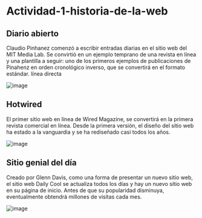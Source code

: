 # Actividad-1-historia-de-la-web
## Diario abierto 

Claudio Pinhanez comenzó a escribir entradas diarias en el sitio web del MIT Media Lab. Se convirtió en un ejemplo temprano de una revista en línea y una plantilla a seguir: uno de los primeros ejemplos de publicaciones de Pinahenz en orden cronológico inverso, que se convertirá en el formato estándar.
línea directa

![image](https://user-images.githubusercontent.com/90915761/134919834-879715d8-3e6b-4321-be2e-13edbcee90b3.png)


## Hotwired

El primer sitio web en línea de Wired Magazine, se convertirá en la primera revista comercial en línea. Desde la primera versión, el diseño del sitio web ha estado a la vanguardia y se ha rediseñado casi todos los años.

![image](https://user-images.githubusercontent.com/90915761/134918835-e537a48f-1a18-46cc-9fbf-a604edf874bd.png)


## Sitio genial del día

Creado por Glenn Davis, como una forma de presentar un nuevo sitio web, el sitio web Daily Cool se actualiza todos los días y hay un nuevo sitio web en su página de inicio. Antes de que su popularidad disminuya, eventualmente obtendrá millones de visitas cada mes.

![image](https://user-images.githubusercontent.com/90915761/134920180-9387f3a8-8a27-4a59-9f49-3418a346cc1f.png)

